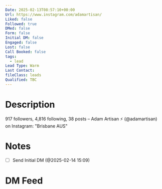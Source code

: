 ```yaml
---
Date: 2025-02-13T08:57:10+00:00
Url: https://www.instagram.com/adamartisan/
Liked: false
Followed: true
DMed: false
Form: false
Initial DM: false
Engaged: false
Lost: false
Call Booked: false
tags:
  - lead
Lead Type: Warm
Last Contact: 
fileClass: leads
Qualified: TBC
---
```

# Description
917 followers, 4,816 following, 38 posts – Adam Artisan ⚡️ (@adamartisan) on Instagram: "Brisbane AUS"
# Notes
- [ ] Send Initial DM (@2025-02-14 15:09)
# DM Feed